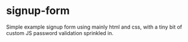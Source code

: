 # signup-form
Simple example signup form using mainly html and css, with a tiny bit of custom JS password validation sprinkled in.
